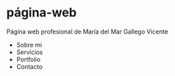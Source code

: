 # página-web
Página web profesional de María del Mar Gallego Vicente
- Sobre mi
- Servicios
- Portfolio
- Contacto

